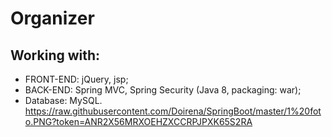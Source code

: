 # Organizer
## Working with:
- FRONT-END: jQuery, jsp;
- BACK-END: Spring MVC, Spring Security (Java 8, packaging: war);
- Database: MySQL.
https://raw.githubusercontent.com/Doirena/SpringBoot/master/1%20foto.PNG?token=ANR2X56MRXOEHZXCCRPJPXK65S2RA
